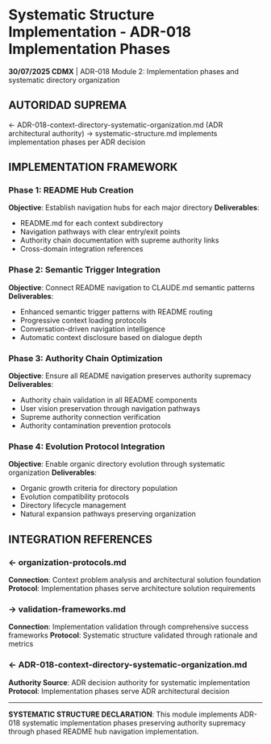 # Systematic Structure Implementation - ADR-018 Implementation Phases

**30/07/2025 CDMX** | ADR-018 Module 2: Implementation phases and systematic directory organization

## AUTORIDAD SUPREMA
← ADR-018-context-directory-systematic-organization.md (ADR architectural authority) → systematic-structure.md implements implementation phases per ADR decision

## IMPLEMENTATION FRAMEWORK

### Phase 1: README Hub Creation
**Objective**: Establish navigation hubs for each major directory
**Deliverables**:
- README.md for each context subdirectory
- Navigation pathways with clear entry/exit points
- Authority chain documentation with supreme authority links
- Cross-domain integration references

### Phase 2: Semantic Trigger Integration  
**Objective**: Connect README navigation to CLAUDE.md semantic patterns
**Deliverables**:
- Enhanced semantic trigger patterns with README routing
- Progressive context loading protocols
- Conversation-driven navigation intelligence
- Automatic context disclosure based on dialogue depth

### Phase 3: Authority Chain Optimization
**Objective**: Ensure all README navigation preserves authority supremacy
**Deliverables**:
- Authority chain validation in all README components
- User vision preservation through navigation pathways
- Supreme authority connection verification
- Authority contamination prevention protocols

### Phase 4: Evolution Protocol Integration
**Objective**: Enable organic directory evolution through systematic organization
**Deliverables**:
- Organic growth criteria for directory population
- Evolution compatibility protocols
- Directory lifecycle management
- Natural expansion pathways preserving organization

## INTEGRATION REFERENCES

### ← organization-protocols.md
**Connection**: Context problem analysis and architectural solution foundation
**Protocol**: Implementation phases serve architecture solution requirements

### → validation-frameworks.md
**Connection**: Implementation validation through comprehensive success frameworks
**Protocol**: Systematic structure validated through rationale and metrics

### ← ADR-018-context-directory-systematic-organization.md
**Authority Source**: ADR decision authority for systematic implementation
**Protocol**: Implementation phases serve ADR architectural decision

---

**SYSTEMATIC STRUCTURE DECLARATION**: This module implements ADR-018 systematic implementation phases preserving authority supremacy through phased README hub navigation implementation.